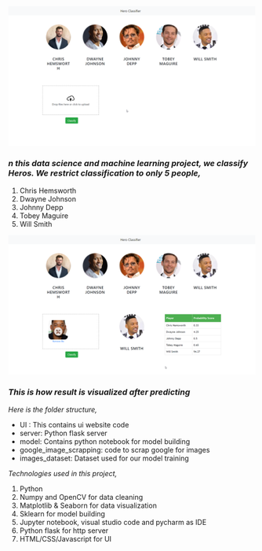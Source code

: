![](initial_page.png)
### *n this data science and machine learning project, we classify Heros. We restrict classification to only 5 people,*
1) Chris Hemsworth
2) Dwayne Johnson
3) Johnny Depp
4) Tobey Maguire
5) Will Smith

![](result_page.png)
### *This is how result is visualized after predicting*

*Here is the folder structure,*
* UI : This contains ui website code 
* server: Python flask server
* model: Contains python notebook for model building
* google_image_scrapping: code to scrap google for images
* images_dataset: Dataset used for our model training


*Technologies used in this project,*
1. Python
2. Numpy and OpenCV for data cleaning
3. Matplotlib & Seaborn for data visualization
4. Sklearn for model building
5. Jupyter notebook, visual studio code and pycharm as IDE
6. Python flask for http server
7. HTML/CSS/Javascript for UI